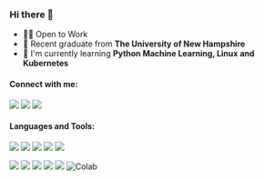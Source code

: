 ### Hi there 👋

<!--
**JacobMannix/JacobMannix** is a ✨ _special_ ✨ repository because its `README.md` (this file) appears on your GitHub profile.

Here are some ideas to get you started:

- 🔭 I’m currently working on ...
- 🌱 I’m currently learning ...
- 👯 I’m looking to collaborate on ...
- 🤔 I’m looking for help with ...
- 💬 Ask me about ...
- 📫 How to reach me: ...
- 😄 Pronouns: ...
- ⚡ Fun fact: ...
-->

- 👨‍💻 Open to Work
- :school: Recent graduate from **The University of New Hampshire** 
- 🌱 I'm currently learning **Python Machine Learning, Linux and Kubernetes**

#### Connect with me:
[![](https://img.shields.io/badge/Social-LinkedIn-informational?style=flat&logo=linkedin&logoColor=white&color=d59373)](https://www.linkedin.com/in/jacobmannix/)
[![](https://img.shields.io/badge/Social-Kaggle-informational?style=flat&logo=kaggle&logoColor=white&color=d59373)](https://www.linkedin.com/in/jacobmannix/)
[![](https://img.shields.io/badge/Social-Website-informational?style=flat&logo=notion&logoColor=white&color=d59373)](https://www.jacobmannix.social/)

#### Languages and Tools:
![](https://img.shields.io/badge/Code-Python-informational?style=flat&logo=python&logoColor=white&color=a8875c)
![](https://img.shields.io/badge/Code-R-informational?style=flat&logo=r&logoColor=white&color=a8875c)
![](https://img.shields.io/badge/Code-Swift-informational?style=flat&logo=swift&logoColor=white&color=a8875c)
![](https://img.shields.io/badge/Tools-Docker-informational?style=flat&logo=docker&logoColor=white&color=8c7450)
![](https://img.shields.io/badge/Tools-Kubernetes-informational?style=flat&logo=kubernetes&logoColor=white&color=8c7450)

![](https://img.shields.io/badge/OS-Linux-informational?style=flat&logo=linux&logoColor=white&color=706240)
![](https://img.shields.io/badge/Shell-Bash-informational?style=flat&logo=gnu-bash&logoColor=white&color=706240)
![](https://img.shields.io/badge/Editor-Vim-informational?style=flat&logo=vim&logoColor=white&color=706240)
![](https://img.shields.io/badge/Tools-VSCode-informational?style=flat&logo=visual-studio-code&logoColor=white&color=8c7450)
![](https://img.shields.io/badge/Tools-JupyterLab-informational?style=flat&logo=jupyter&logoColor=white&color=8c7450)
![Colab](https://colab.research.google.com/assets/colab-badge.svg)

<!-- #### Github Value 
<p align="left">
  <a href="https://github.com/JacobMannix">
    <img align="center" src="https://github-readme-stats.vercel.app/api/top-langs/?username=JacobMannix&hide=vim script" />
  </a>
   <a href="https://github.com/JacobMannix">
    <img align="center" src="https://github-readme-stats.vercel.app/api?username=JacobMannix&show_icons=true&line_height=40&count_private=true" alt="Jacob's GitHub Stats" />
  </a> 
</p> -->

